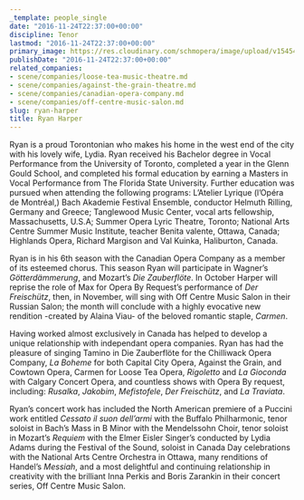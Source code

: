 ```yaml
---
_template: people_single
date: "2016-11-24T22:37:00+00:00"
discipline: Tenor
lastmod: "2016-11-24T22:37:00+00:00"
primary_image: https://res.cloudinary.com/schmopera/image/upload/v1545409169/media/webhook-uploads/1480026733717/2016-11-24---Ryan-Harper.jpg.jpg
publishDate: "2016-11-24T22:37:00+00:00"
related_companies:
- scene/companies/loose-tea-music-theatre.md
- scene/companies/against-the-grain-theatre.md
- scene/companies/canadian-opera-company.md
- scene/companies/off-centre-music-salon.md
slug: ryan-harper
title: Ryan Harper
---
```


Ryan is a proud Torontonian who makes his home in the west end of the city with his lovely wife, Lydia.  Ryan received his Bachelor degree in Vocal Performance from the University of Toronto, completed a year in the Glenn Gould School, and completed his formal education by earning a Masters in Vocal Performance from The Florida State University.  Further education was pursued when attending the following programs: L’Atelier Lyrique (l’Opéra de Montréal,)   Bach Akademie Festival Ensemble, conductor Helmuth Rilling, Germany and Greece; Tanglewood Music Center, vocal arts fellowship, Massachusetts, U.S.A; Summer Opera Lyric Theatre, Toronto; National Arts Centre Summer Music Institute, teacher Benita valente, Ottawa, Canada; Highlands Opera, Richard Margison and Val Kuinka, Haliburton, Canada.  
     
Ryan is in his 6th season with the Canadian Opera Company as a member of its esteemed chorus.  This season Ryan will participate in Wagner’s *Götterdämmerung*, and Mozart’s *Die Zauberflöte*.  In October Harper will reprise the role of Max for Opera By Request’s performance of *Der Freischütz*, then, in November, will sing with Off Centre Music Salon in their Russian Salon; the month will conclude with a highly evocative new rendition -created by Alaina Viau- of the beloved romantic staple, *Carmen*.
     
Having worked almost exclusively in Canada has helped to develop a unique relationship with independant opera companies.  Ryan has had the pleasure of singing Tamino in Die Zauberflöte for the Chilliwack Opera Company, *La Boheme* for both Capital City Opera, Against the Grain, and Cowtown Opera, Carmen for Loose Tea Opera, *Rigoletto* and *La Gioconda* with Calgary Concert Opera, and countless shows with Opera By request, including: *Rusalka*, *Jakobim*, *Mefistofele*, *Der Freischütz*, and *La Traviata*. 

Ryan’s concert work has included the North American premiere of a Puccini work entitled *Cessato il suon dell’armi* with the Buffalo Philharmonic, tenor soloist in Bach’s Mass in B Minor with the Mendelssohn Choir, tenor soloist in Mozart’s *Requiem* with the Elmer Eisler Singer’s conducted by Lydia Adams during the Festival of the Sound, soloist in Canada Day celebrations with the National Arts Centre Orchestra in Ottawa, many renditions of Handel’s *Messiah*, and a most delightful and continuing relationship in creativity with the brilliant Inna Perkis and Boris Zarankin in their concert series, Off Centre Music Salon.

